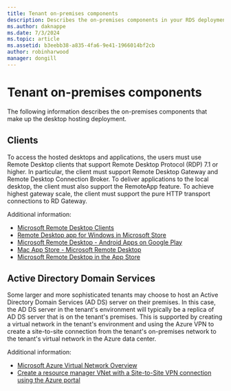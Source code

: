 ```yaml
---
title: Tenant on-premises components
description: Describes the on-premises components in your RDS deployment.
ms.author: daknappe
ms.date: 7/3/2024
ms.topic: article
ms.assetid: b3eebb38-a835-4fa6-9e41-1966014bf2cb
author: robinharwood
manager: dongill
---
```

# Tenant on-premises components

The following information describes the on-premises components that make up the desktop hosting deployment.

## Clients

To access the hosted desktops and applications, the users must use Remote Desktop clients that support Remote Desktop Protocol (RDP) 7.1 or higher. In particular, the client must support Remote Desktop Gateway and Remote Desktop Connection Broker. To deliver applications to the local desktop, the client must also support the RemoteApp feature. To achieve highest gateway scale, the client must support the pure HTTP transport connections to RD Gateway.

Additional information:

- [Microsoft Remote Desktop Clients](./clients/remote-desktop-clients.md)
- [Remote Desktop app for Windows in Microsoft Store](https://apps.microsoft.com/windows/app/remote-desktop/051f560e-5e9b-4dad-8b2e-fa5e0b05a480)
- [Microsoft Remote Desktop - Android Apps on Google Play](https://play.google.com/store/apps/details?id=com.microsoft.rdc.android)
- [Mac App Store - Microsoft Remote Desktop](https://apps.apple.com/us/app/microsoft-remote-desktop/id1295203466?mt=12)
- [Microsoft Remote Desktop in the App Store](https://itunes.apple.com/app/microsoft-remote-desktop/id714464092?mt=8)

## Active Directory Domain Services

Some larger and more sophisticated tenants may choose to host an Active Directory Domain Services (AD DS) server on their premises. In this case, the AD DS server in the tenant's environment will typically be a replica of AD DS server that is on the tenant's premises. This is supported by creating a virtual network in the tenant's environment and using the Azure VPN to create a site-to-site connection from the tenant's on-premises network to the tenant's virtual network in the Azure data center.

Additional information:

- [Microsoft Azure Virtual Network Overview](/azure/virtual-network/virtual-networks-overview)
- [Create a resource manager VNet with a Site-to-Site VPN connection using the Azure portal](/azure/vpn-gateway/vpn-gateway-howto-site-to-site-resource-manager-portal)
